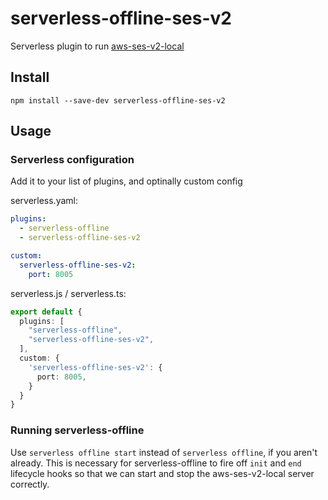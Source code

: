 # serverless-offline-ses-v2

Serverless plugin to run [aws-ses-v2-local](https://github.com/domdomegg/aws-ses-v2-local)

## Install

```
npm install --save-dev serverless-offline-ses-v2
```

## Usage

### Serverless configuration

Add it to your list of plugins, and optinally custom config

serverless.yaml:

```yaml
plugins:
  - serverless-offline
  - serverless-offline-ses-v2

custom:
  serverless-offline-ses-v2:
    port: 8005
```

serverless.js / serverless.ts:

```ts
export default {
  plugins: [
    "serverless-offline",
    "serverless-offline-ses-v2",
  ],
  custom: {
    'serverless-offline-ses-v2': {
      port: 8005,
    }
  }
}
```

### Running serverless-offline

Use `serverless offline start` instead of `serverless offline`, if you aren't already. This is necessary for serverless-offline to fire off `init` and `end` lifecycle hooks so that we can start and stop the aws-ses-v2-local server correctly.
